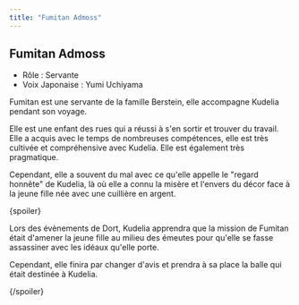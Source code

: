 ```yaml
---
title: "Fumitan Admoss"
---
```


Fumitan Admoss
--------------





* Rôle : Servante
* Voix Japonaise : Yumi Uchiyama


Fumitan est une servante de la famille Berstein, elle accompagne Kudelia pendant son voyage.


Elle est une enfant des rues qui a réussi à s'en sortir et trouver du travail. Elle a acquis avec le temps de nombreuses compétences, elle est très cultivée et compréhensive avec Kudelia. Elle est également très pragmatique. 


Cependant, elle a souvent du mal avec ce qu'elle appelle le "regard honnête" de Kudelia, là où elle a connu la misère et l'envers du décor face à la jeune fille née avec une cuillière en argent. 


{spoiler}


Lors des évènements de Dort, Kudelia apprendra que la mission de Fumitan était d'amener la jeune fille au milieu des émeutes pour qu'elle se fasse assassiner avec les idéaux qu'elle porte. 


Cependant, elle finira par changer d'avis et prendra à sa place la balle qui était destinée à Kudelia. 


{/spoiler}

